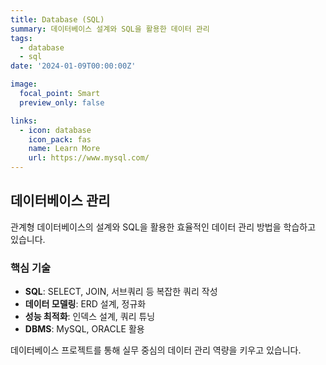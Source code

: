 ```yaml
---
title: Database (SQL)
summary: 데이터베이스 설계와 SQL을 활용한 데이터 관리
tags:
  - database
  - sql
date: '2024-01-09T00:00:00Z'

image:
  focal_point: Smart
  preview_only: false

links:
  - icon: database
    icon_pack: fas
    name: Learn More
    url: https://www.mysql.com/
---
```


## 데이터베이스 관리

관계형 데이터베이스의 설계와 SQL을 활용한 효율적인 데이터 관리 방법을 학습하고 있습니다.

### 핵심 기술
- **SQL**: SELECT, JOIN, 서브쿼리 등 복잡한 쿼리 작성
- **데이터 모델링**: ERD 설계, 정규화
- **성능 최적화**: 인덱스 설계, 쿼리 튜닝
- **DBMS**: MySQL, ORACLE 활용

데이터베이스 프로젝트를 통해 실무 중심의 데이터 관리 역량을 키우고 있습니다.